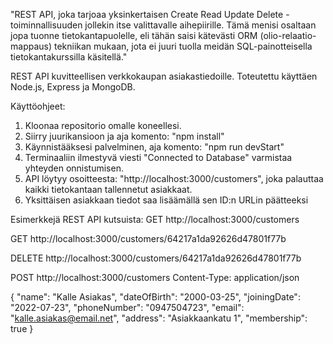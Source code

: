 "REST API, joka tarjoaa yksinkertaisen Create Read Update Delete -toiminnallisuuden jollekin itse valittavalle aihepiirille. Tämä menisi osaltaan jopa tuonne tietokantapuolelle, eli tähän saisi kätevästi ORM (olio-relaatio-mappaus) tekniikan mukaan, jota ei juuri tuolla meidän SQL-painotteisella tietokantakurssilla käsitellä."

REST API kuvitteellisen verkkokaupan asiakastiedoille. Toteutettu käyttäen Node.js, Express ja MongoDB. 

Käyttöohjeet:
1. Kloonaa repositorio omalle koneellesi.
2. Siirry juurikansioon ja aja komento: "npm install"
3. Käynnistääksesi palvelminen, aja komento: "npm run devStart"
4. Terminaaliin ilmestyvä viesti "Connected to Database" varmistaa yhteyden onnistumisen.
5. API löytyy osoitteesta: "http://localhost:3000/customers", joka palauttaa kaikki tietokantaan tallennetut asiakkaat.
6. Yksittäisen asiakkaan tiedot saa lisäämällä sen ID:n URLin päätteeksi

Esimerkkejä REST API kutsuista:
GET http://localhost:3000/customers

GET http://localhost:3000/customers/64217a1da92626d47801f77b

DELETE http://localhost:3000/customers/64217a1da92626d47801f77b

POST http://localhost:3000/customers
Content-Type: application/json

{
    "name": "Kalle Asiakas",
    "dateOfBirth": "2000-03-25",
    "joiningDate": "2022-07-23",
    "phoneNumber": "0947504723",
    "email": "kalle.asiakas@email.net",
    "address": "Asiakkaankatu 1",
    "membership": true
}
